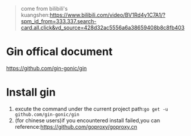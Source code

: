 > come from bilibili's kuangshen:https://www.bilibili.com/video/BV1Rd4y1C7A1/?spm_id_from=333.337.search-card.all.click&vd_source=428d32ac5556a6a38659408b8c8fb403

# Gin offical document
https://github.com/gin-gonic/gin

# Install gin
1. excute the command under the current project path:`go get -u github.com/gin-gonic/gin`
2. (for chinese users)if you encountered install failed,you can reference:https://github.com/goproxy/goproxy.cn





